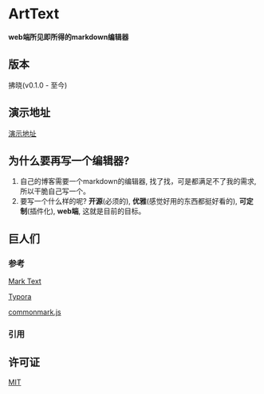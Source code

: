 # ArtText 

**web端所见即所得的markdown编辑器**

## 版本

拂晓(v0.1.0 - 至今)

## 演示地址

[演示地址](https://luoxiaozero.github.io/ArtText)

## 为什么要再写一个编辑器?

1. 自己的博客需要一个markdown的编辑器, 找了找，可是都满足不了我的需求, 所以干脆自己写一个。
2. 要写一个什么样的呢? **开源**(必须的), **优雅**(感觉好用的东西都挺好看的), **可定制**(插件化), **web端**, 这就是目前的目标。

## 巨人们

### 参考

[Mark Text](https://github.com/marktext/marktext)

[Typora](https://typora.io/)

[commonmark.js](https://github.com/commonmark/commonmark.js)

### 引用

## 许可证

[MIT](/liziqiang9/ArtText/blob/master/LICENSE)